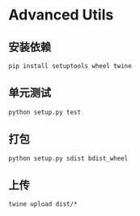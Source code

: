 # Advanced Utils

## 安装依赖

```
pip install setuptools wheel twine
```

## 单元测试

```
python setup.py test
```

## 打包

```
python setup.py sdist bdist_wheel
```

## 上传

```
twine upload dist/*
```